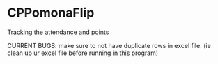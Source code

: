 # CPPomonaFlip

Tracking the attendance and points

CURRENT BUGS: 
make sure to not have duplicate rows in excel file. (ie clean up ur excel file before running in this program)
